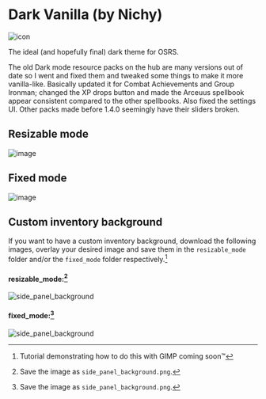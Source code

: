 # Dark Vanilla (by Nichy)

![icon](https://user-images.githubusercontent.com/72536899/136247692-4de51979-c31f-4604-a8d8-ea6f623cc34b.png)

The ideal (and hopefully final) dark theme for OSRS.

The old Dark mode resource packs on the hub are many versions out of date so I went and fixed them and tweaked some things to make it more vanilla-like. Basically updated it for Combat Achievements and Group Ironman; changed the XP drops button and made the Arceuus spellbook appear consistent compared to the other spellbooks. Also fixed the settings UI. Other packs made before 1.4.0 seemingly have their sliders broken.

## Resizable mode
![image](https://user-images.githubusercontent.com/72536899/136249554-2b53f55d-b833-4b16-88fc-2be720ea888d.png)

## Fixed mode
![image](https://user-images.githubusercontent.com/72536899/136249443-90d30712-3a9e-4c35-b3f3-10ab319e496b.png)

## Custom inventory background
If you want to have a custom inventory background, download the following images, overlay your desired image and save them in the `resizable_mode` folder and/or the `fixed_mode` folder respectively.[^1]

#### resizable_mode:[^2]
![side_panel_background](https://user-images.githubusercontent.com/72536899/148162691-87bedc1f-b87d-40e1-9930-a57331ceaae5.png)

#### fixed_mode:[^2]
![side_panel_background](https://user-images.githubusercontent.com/72536899/148162899-9ae8a48b-3d0a-496d-9fe1-81cea4a6d731.png)

[^1]: Tutorial demonstrating how to do this with GIMP coming soon™
[^2]: Save the image as `side_panel_background.png`.
